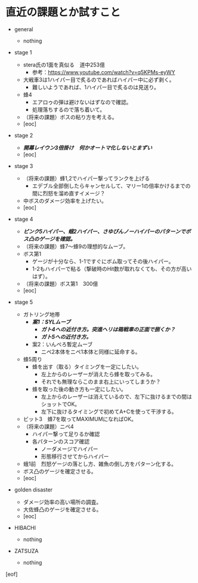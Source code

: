 # 直近の課題とか試すこと

- general
  - nothing

- stage 1
  - stera氏の1面を真似る　道中253億
    - 参考：https://www.youtube.com/watch?v=q5KPMs-eyWY
  - 大戦車3は1ハイパー目で炙るのであればハイパー中に必ず剥く。
    - 難しいようであれば、1ハイパー目で炙るのは見送り。
  - 蜂4
    - エアロゥの弾は避けないはずなので確認。
    - 処理落ちするので落ち着いて。
  - （将来の課題）ボスの粘り方を考える。
  - [eoc]

- stage 2
  - **_開幕レイウン3倍掛け　何かオートマ化しないとまずい_**
  - [eoc]

- stage 3
  - （将来の課題）蜂1,2でハイパー撃ってランクを上げる
    - エデブル全部倒したらキャンセルして、マリー1の倍率かけるまでの間に烈怒を溜め直すイメージ？
  - 中ボスのダメージ効率を上げたい。
  - [eoc]

- stage 4
  - **_ピンク5ハイパー、蛾2ハイパー、さゆぴんノーハイパーのパターンでボス凸のゲージを確認。_**
  - （将来の課題）蜂7～蜂9の理想的なムーブ。
  - ボス第1
    - ゲージが十分なら、1-1ですぐにボム取ってその後ハイパー。
    - 1-2もハイパーで粘る（撃破時のHit数が取れなくても、その方が高いはず）。
  - （将来の課題）ボス第1　300億
  - [eoc]

- stage 5
  - ガトリング地帯
    - **_案1：SYLムーブ_**
      - **_ガト4への近付き方。突進ヘリは箱戦車の正面で捌くか？_**
      - **_ガト5への近付き方。_**
    - 案2：いんぺろ暫定ムーブ
      - ニペ2本体をニペ1本体と同様に延命する。
  - 蜂5周り
    - 蜂を出す（取る）タイミングを一定にしたい。
      - 左上からのレーザーが消えたら蜂を取ってみる。
      - それでも無理ならこのまま右上にいってしまうか？
    - 蜂を取った後の動き方も一定にしたい。
      - 左上からのレーザーは消えているので、左下に抜けるまでの間はショットでOK。
      - 左下に抜けるタイミングで初めてA+Cを使って干渉する。
  - ビット3　蜂7を取ってMAXIMUMになればOK。
  - （将来の課題）ニペ4
    - ハイパー撃って足りるか確認
    - 各パターンのスコア確認
      - ノーダメージでハイパー
      - 形態移行させてからハイパー
  - 蛾1前　烈怒ゲージの落とし方、雑魚の倒し方をパターン化する。
  - ボス凸のゲージを確定させる。
  - [eoc]

- golden disaster
  - ダメージ効率の高い場所の調査。
  - 大佐蜂凸のゲージを確定させる。
  - [eoc]

- HIBACHI
  - nothing

- ZATSUZA
  - nothing

[eof]
